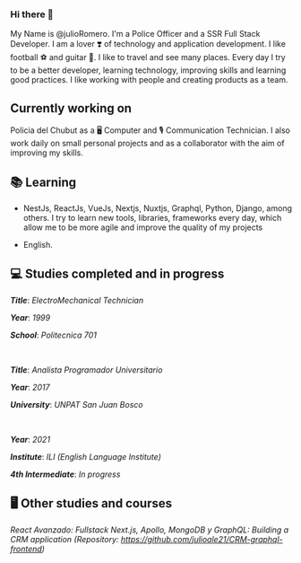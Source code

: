 ### Hi there 👋

My Name is @julioRomero.
I'm a Police Officer and a SSR Full Stack Developer. I am a lover ❣️ of technology and application development. I like football ⚽ and guitar 🎸. I like to travel and see many places.
Every day I try to be a better developer, learning technology, improving skills and learning good practices. I like working with people and creating products as a team.

## Currently working on 

  Policia del Chubut as a 🖥️ Computer and 🎙️ Communication Technician. I also work daily on small personal projects and as a collaborator with the aim of improving my skills.

## 📚 Learning 

  - NestJs, ReactJs, VueJs, Nextjs, Nuxtjs, Graphql, Python, Django, among others.
  I try to learn new tools, libraries, frameworks every day, which allow me to be more agile and improve the quality of my projects
  
  - English.

## 💻 Studies completed and in progress

  ***Title***: *ElectroMechanical Technician*
  
  ***Year***: *1999*
  
  ***School***: *Politecnica 701*
  
  <br>
  
  ***Title***: *Analista Programador Universitario*
  
  ***Year***: *2017*
  
  ***University***: *UNPAT San Juan Bosco*
  
  <br>
  
   ***Year***: *2021*
  
  ***Institute***: *ILI (English Language Institute)*
  
  ***4th Intermediate***: *In progress*
  
  
 ## 🖥️ Other studies and courses
 
*React Avanzado: Fullstack Next.js, Apollo, MongoDB y GraphQL: Building a CRM application (Repository: https://github.com/julioale21/CRM-graphql-frontend)*


